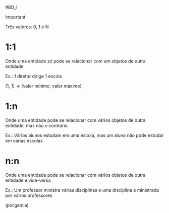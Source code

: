 #BD_I 

> [!important]  
> Três valores: 0, 1 e N  

# 1:1

Onde uma entidade só pode se relacionar com um objetos de outra entidade

Ex.: 1 diretor dirige 1 escola

(1, 1) → (valor mínimo, valor máximo)



# 1:n

Onde uma entidade pode se relacionar com vários objetos de outra entidade, mas não o contrário

Ex.: Vários alunos estudam em uma escola, mas um aluno não pode estudar em várias escolas

  

# n:n

Onde uma entidade pode se relacionar com vários objetos de outra entidade e vice-versa

Ex.: Um professor ministra várias disciplinas e uma disciplina é ministrada por vários professores

(poligamia)